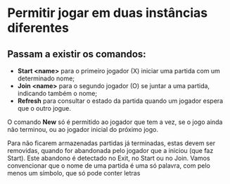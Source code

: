 # Permitir jogar em duas instâncias diferentes

## Passam a existir os comandos:
* **Start \<name\>** para o primeiro jogador (X) iniciar uma partida 
com um determinado nome;
* **Join  \<name\>** para o segundo jogador (O) se juntar a uma partida, 
indicando também o nome;
* **Refresh** para consultar o estado da partida quando um jogador
espera que o outro jogue.

O comando **New** só é permitido ao jogador que tem a vez,
se o jogo ainda não terminou, ou ao jogador inicial do 
próximo jogo.

Para não ficarem armazenadas partidas já terminadas, 
estas devem ser removidas, quando for abandonada 
pelo jogador que a iniciou (que faz Start). 
Este abandono é detectado no Exit, no Start ou no Join.
Vamos convencionar que o nome de uma partida é uma só palavra, com pelo menos um símbolo, que só pode conter letras
